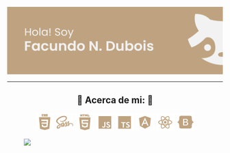 <p align="center">
<a href="#"> <img src="README.resources/banner.png"/></a>
</p>

---

<h2  font-size="75px" align="center">🦝 Acerca de mi: 🦝</h2>

<p align="center">
  <img src="README.resources/habilidades/css.png"/>
  <img src="README.resources/habilidades/sass.png"/>
  <img src="README.resources/habilidades/html.png"/>
  <img src="README.resources/habilidades/js.png"/>
  <img src="README.resources/habilidades/ts.png"/>
  <img src="README.resources/habilidades/ng.png"/>
  <img src="README.resources/habilidades/react.png"/>
  <img src="README.resources/habilidades/bs.png"/>
</p>

&nbsp;&nbsp;&nbsp;&nbsp;&nbsp;&nbsp;&nbsp;&nbsp;&nbsp;&nbsp;<img  src="https://pa1.narvii.com/6821/13e12699db0e7fd9b02c5bb3b264b3ea442a6b7a_hq.gif"/>
